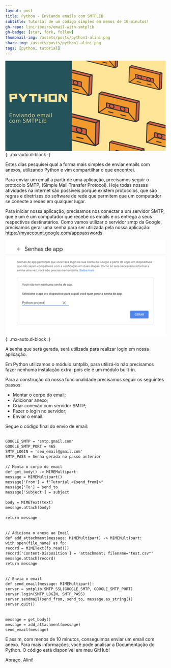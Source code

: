 ```yaml
---
layout: post
title: Python - Enviando emails com SMTPLIB
subtitle: Tutorial de um código simples em menos de 10 minutos!
gh-repo: liniribeiro/email-with-smtplib
gh-badge: [star, fork, follow]
thumbnail-img: /assets/posts/python1-alini.png
share-img: /assets/posts/python1-alini.png
tags: [python, tutorial]
---
```

![pythonlini1](/assets/posts/python1-alini.png){: .mx-auto.d-block :}

Estes dias pesquisei qual a forma mais simples de enviar emails com anexos, utilizando Python e vim compartilhar o que encontrei.

Para enviar um email a partir de uma aplicação, precisamos seguir o protocolo SMTP, (Simple Mail Transfer Protocol). Hoje todas nossas atividades na internet são possíveis porque existem protocolos, que são regras e diretrizes do software de rede que permitem que um computador se conecte a redes em qualquer lugar. 

Para iniciar nossa aplicação, precisamos nos conectar a um servidor SMTP, que é um é um computador que recebe os emails e os entrega a seus respectivos destinatários.
Como vamos utilizar o servidor smtp da Google, precisamos gerar uma senha para ser utilizada pela nossa aplicação: https://myaccount.google.com/apppasswords

![pythonlini12](/assets/posts/senha-google.png){: .mx-auto.d-block :}

A senha que será gerada, será utilizada para realizar login em nossa aplicação.

Em Python utilizamos o módulo smtplib, para utilizá-lo não precisamos fazer nenhuma instalação extra, pois ele é um módulo built-in.

Para a construção da nossa funcionalidade  precisamos seguir os seguintes passos:

- Montar o corpo do email;
- Adicionar anexo;
- Criar conexão com servidor SMTP;
- Fazer o login no servidor;
- Enviar o email.

Segue o código final do envio de email:
~~~

GOOGLE_SMTP = 'smtp.gmail.com'
GOOGLE_SMTP_PORT = 465
SMTP_LOGIN = 'seu_email@gmail.com'
SMTP_PASS = Senha gerada no passo anterior

// Monta o corpo do email
def get_body() -> MIMEMultipart:
message = MIMEMultipart()
message['From'] = f"Tutorial <{send_from}>"
message['To'] = send_to
message['Subject'] = subject

body = MIMEText(text)
message.attach(body)

return message


// Adiciona o anexo ao Email
def add_attachment(message: MIMEMultipart) -> MIMEMultipart:
with open(file_name) as fp:
record = MIMEText(fp.read())
record['Content-Disposition'] = 'attachment; filename="test.csv"'
message.attach(record)
return message


// Envia o email
def send_email(message: MIMEMultipart):
server = smtplib.SMTP_SSL(GOOGLE_SMTP, GOOGLE_SMTP_PORT)
server.login(SMTP_LOGIN, SMTP_PASS)
server.sendmail(send_from, send_to, message.as_string())
server.quit()


message = get_body()
message = add_attachment(message)
send_email(message)

~~~

E assim, com menos de 10 minutos, conseguimos enviar um email com anexo.
Para mais informações, você pode analisar a Documentação do Python.
O código está disponível em meu GitHub!

Abraço,
Alini!